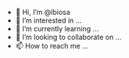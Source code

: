 - 👋 Hi, I’m @lbiosa
- 👀 I’m interested in ...
- 🌱 I’m currently learning ...
- 💞️ I’m looking to collaborate on ...
- 📫 How to reach me ...

<!---
lbiosa/lbiosa is a ✨ special ✨ repository because its `README.md` (this file) appears on your GitHub profile.
You can click the Preview link to take a look at your changes.
--->
